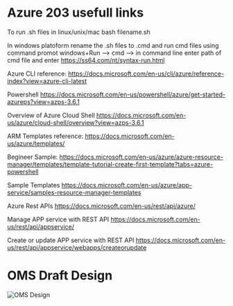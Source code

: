 # Azure 203 usefull links

To run .sh files in linux/unix/mac
bash filename.sh

In windows platoform rename the .sh files to .cmd and run cmd files using command promot
windows+Run --> cmd --> in command line enter path of cmd file and enter
https://ss64.com/nt/syntax-run.html

Azure CLI reference: https://docs.microsoft.com/en-us/cli/azure/reference-index?view=azure-cli-latest

Powershell
https://docs.microsoft.com/en-us/powershell/azure/get-started-azureps?view=azps-3.6.1


Overview of Azure Cloud Shell
https://docs.microsoft.com/en-us/azure/cloud-shell/overview?view=azps-3.6.1

ARM Templates reference:
https://docs.microsoft.com/en-us/azure/templates/

Begineer Sample:
https://docs.microsoft.com/en-us/azure/azure-resource-manager/templates/template-tutorial-create-first-template?tabs=azure-powershell

Sample Templates
https://docs.microsoft.com/en-us/azure/app-service/samples-resource-manager-templates


Azure Rest APIs
https://docs.microsoft.com/en-us/rest/api/azure/

Manage APP service with REST API
https://docs.microsoft.com/en-us/rest/api/appservice/

Create or update APP service with REST API
https://docs.microsoft.com/en-us/rest/api/appservice/webapps/createorupdate


  # OMS Draft Design
![OMS Design](https://github.com/vlbhaskar/Azure203/blob/master/OMS.Products/DesignDiagram.jpg)

